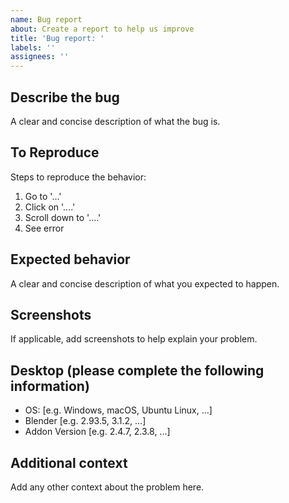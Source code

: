 ```yaml
---
name: Bug report
about: Create a report to help us improve
title: 'Bug report: '
labels: ''
assignees: ''
---
```


## Describe the bug

A clear and concise description of what the bug is.

## To Reproduce

Steps to reproduce the behavior:

1. Go to '...'
2. Click on '....'
3. Scroll down to '....'
4. See error

## Expected behavior

A clear and concise description of what you expected to happen.

## Screenshots

If applicable, add screenshots to help explain your problem.

## Desktop (please complete the following information)

- OS: [e.g. Windows, macOS, Ubuntu Linux, ...]
- Blender [e.g. 2.93.5, 3.1.2, ...]
- Addon Version [e.g. 2.4.7, 2.3.8, ...]

## Additional context

Add any other context about the problem here.
